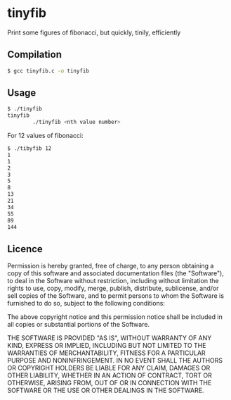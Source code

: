 tinyfib
==

Print some figures of fibonacci, but quickly, tinily, efficiently

Compilation
--

```bash
$ gcc tinyfib.c -o tinyfib
```

Usage
--

```bash
$ ./tinyfib
tinyfib
        ./tinyfib <nth value number>
```

For 12 values of fibonacci:

```bash
$ ./tibyfib 12
1
1
2
3
5
8
13
21
34
55
89
144
```

Licence
--

Permission is hereby granted, free of charge, to any person obtaining a copy
of this software and associated documentation files (the "Software"),
to deal in the Software without restriction, including without limitation
the rights to use, copy, modify, merge, publish, distribute, sublicense,
and/or sell copies of the Software, and to permit persons to whom the Software
is furnished to do so, subject to the following conditions:

The above copyright notice and this permission notice shall be included in all
copies or substantial portions of the Software.

THE SOFTWARE IS PROVIDED "AS IS", WITHOUT WARRANTY OF ANY KIND, EXPRESS OR IMPLIED,
INCLUDING BUT NOT LIMITED TO THE WARRANTIES OF MERCHANTABILITY, FITNESS FOR A PARTICULAR
PURPOSE AND NONINFRINGEMENT. IN NO EVENT SHALL THE AUTHORS OR COPYRIGHT HOLDERS BE
LIABLE FOR ANY CLAIM, DAMAGES OR OTHER LIABILITY, WHETHER IN AN ACTION OF CONTRACT,
TORT OR OTHERWISE, ARISING FROM, OUT OF OR IN CONNECTION WITH THE SOFTWARE OR THE USE
OR OTHER DEALINGS IN THE SOFTWARE.
